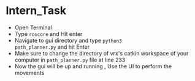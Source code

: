 # Intern_Task

 - Open Terminal
 - Type <code>roscore</code> and Hit enter
 - Navigate to gui directory and type <code>python3 path_planner.py</code> and hit Enter
 - Make sure to change the directory of vrx's catkin workspace of your computer in <code>path_planner.py</code> file at line 233
 - Now the gui will be up and running , Use the UI to perform the movements
